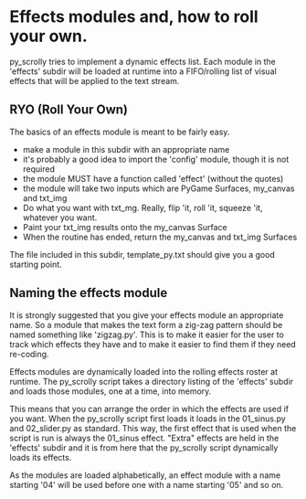 # Effects modules and, how to roll your own.

py_scrolly tries to implement a dynamic effects list. Each module in the 'effects' subdir will be loaded at runtime into a FIFO/rolling list of visual effects that will be applied to the text stream.

## RYO (Roll Your Own)
The basics of an effects module is meant to be fairly easy.

- make a module in this subdir with an appropriate name
- it's probably a good idea to import the 'config' module, though it is not required
- the module MUST have a function called 'effect' (without the quotes)
- the module will take two inputs which are PyGame Surfaces, my_canvas and txt_img
- Do what you want with txt_mg. Really, flip 'it, roll 'it, squeeze 'it, whatever you want.
- Paint your txt_img results onto the my_canvas Surface
- When the routine has ended, return the my_canvas and txt_img Surfaces

The file included in this subdir, template_py.txt should give you a good starting point.

## Naming the effects module
It is strongly suggested that you give your effects module an appropriate name. So a module that makes the text form a zig-zag pattern should be named something like 'zigzag.py'. This is to make it easier for the user to track which effects they have and to make it easier to find them if they need re-coding.

Effects modules are dynamically loaded into the rolling effects roster at runtime. The py_scrolly script takes a directory listing of the 'effects' subdir and loads those modules, one at a time, into memory.

This means that you can arrange the order in which the effects are used if you want. When the py_scrolly script first loads it loads in the 01_sinus.py and 02_slider.py as standard. This way, the first effect that is used when the script is run is always the 01_sinus effect. "Extra" effects are held in the 'effects' subdir and it is from here that the py_scrolly script dynamically loads its effects.

As the modules are loaded alphabetically, an effect module with a name starting '04' will be used before one with a name starting '05' and so on.
